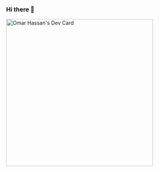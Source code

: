### Hi there 👋

<!--
**oomaar/oomaar** is a ✨ _special_ ✨ repository because its `README.md` (this file) appears on your GitHub profile.

Here are some ideas to get you started:

- 🔭 I’m currently working on ...
- 🌱 I’m currently learning ...
- 👯 I’m looking to collaborate on ...
- 🤔 I’m looking for help with ...
- 💬 Ask me about ...
- 📫 How to reach me: ...
- 😄 Pronouns: ...
- ⚡ Fun fact: ...
-->

<a href="https://app.daily.dev/omaar_5"><img src="https://api.daily.dev/devcards/db3278d0a1ce48c29cbcb617dab8451d.png?r=3uh" width="400" alt="Omar Hassan's Dev Card"/></a>

